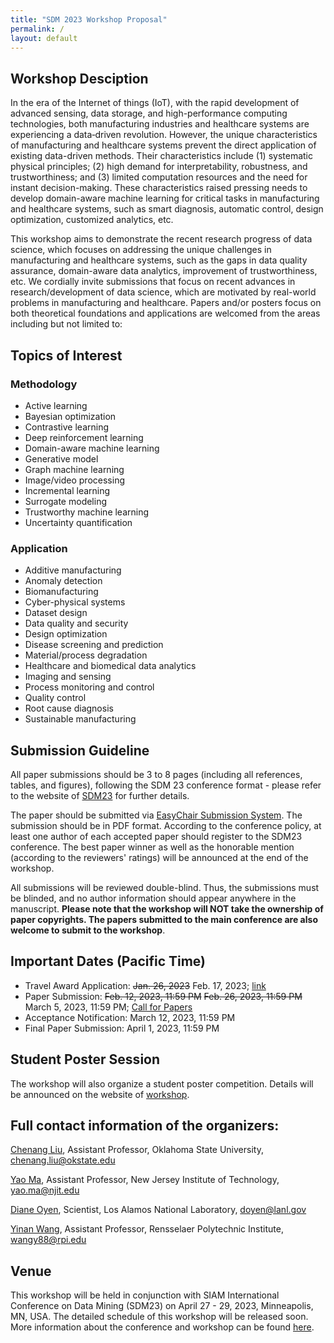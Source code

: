 ```yaml
---
title: "SDM 2023 Workshop Proposal"
permalink: /
layout: default
---
```


## Workshop Desciption

In the era of the Internet of things (IoT), with the rapid development of advanced sensing, data storage, and high-performance computing technologies, both manufacturing industries and healthcare systems are experiencing a data‑driven revolution. However, the unique characteristics of manufacturing and healthcare systems prevent the direct application of existing data-driven methods. Their characteristics include (1) systematic physical principles; (2) high demand for interpretability, robustness, and trustworthiness; and (3) limited computation resources and the need for instant decision-making. These characteristics raised pressing needs to develop domain-aware machine learning for critical tasks in manufacturing and healthcare systems, such as smart diagnosis, automatic control, design optimization, customized analytics, etc. 

This workshop aims to demonstrate the recent research progress of data science, which focuses on addressing the unique challenges in manufacturing and healthcare systems, such as the gaps in data quality assurance, domain-aware data analytics, improvement of trustworthiness, etc. We cordially invite submissions that focus on recent advances in research/development of data science, which are motivated by real-world problems in manufacturing and healthcare. Papers and/or posters focus on both theoretical foundations and applications are welcomed from the areas including but not limited to:

## Topics of Interest
### Methodology

* Active learning
* Bayesian optimization
* Contrastive learning
* Deep reinforcement learning
* Domain-aware machine learning
* Generative model
* Graph machine learning
* Image/video processing
* Incremental learning
* Surrogate modeling
* Trustworthy machine learning
* Uncertainty quantification

### Application

* Additive manufacturing
* Anomaly detection
* Biomanufacturing
* Cyber-physical systems
* Dataset design
* Data quality and security
* Design optimization
* Disease screening and prediction
* Material/process degradation
* Healthcare and biomedical data analytics
* Imaging and sensing
* Process monitoring and control
* Quality control 
* Root cause diagnosis
* Sustainable manufacturing 

## Submission Guideline
All paper submissions should be 3 to 8 pages (including all references, tables, and figures), following the SDM 23 conference format - please refer to the website of [SDM23](https://www.siam.org/conferences/cm/submissions-and-deadlines/sdm23-submissions-deadlines) for further details.

The paper should be submitted via [EasyChair Submission System](https://easychair.org/conferences/?conf=ds2mhatsdm23). The submission should be in PDF format. According to the conference policy, at least one author of each accepted paper should register to the SDM23 conference. The best paper winner as well as the honorable mention (according to the reviewers' ratings) will be announced at the end of the workshop. 

All submissions will be reviewed double-blind. Thus, the submissions must be blinded, and no author information should appear anywhere in the manuscript. **Please note that the workshop will NOT take the ownership of paper copyrights. The papers submitted to the main conference are also welcome to submit to the workshop**.

## Important Dates (Pacific Time)

*	Travel Award Application: ~~Jan. 26, 2023~~ Feb. 17, 2023; [link](https://www.siam.org/conferences/cm/lodging-and-support/travel-support/sdm23-conference-support)
*	Paper Submission: ~~Feb. 12, 2023, 11:59 PM~~ ~~Feb. 26, 2023, 11:59 PM~~ March 5, 2023, 11:59 PM; [Call for Papers](https://easychair.org/cfp/DS2MH-at-SDM23)
*	Acceptance Notification: March 12, 2023, 11:59 PM
*	Final Paper Submission: April 1, 2023, 11:59 PM

## Student Poster Session

The workshop will also organize a student poster competition. Details will be announced on the website of [workshop](https://sdm23wsmh.github.io/).

## Full contact information of the organizers:

[Chenang Liu](https://stars-laboratory.github.io/), Assistant Professor, Oklahoma State University, chenang.liu@okstate.edu

[Yao Ma](https://web.njit.edu/~ym329/), Assistant Professor, New Jersey Institute of Technology, yao.ma@njit.edu

[Diane Oyen](https://public.lanl.gov/doyen/), Scientist, Los Alamos National Laboratory, doyen@lanl.gov

[Yinan Wang](https://yinanw-rpi.com/), Assistant Professor, Rensselaer Polytechnic Institute, wangy88@rpi.edu

## Venue
This workshop will be held in conjunction with SIAM International Conference on Data Mining (SDM23) on April 27 - 29, 2023, Minneapolis, MN, USA. The detailed schedule of this workshop will be released soon. More information about the conference and workshop can be found [here](https://www.siam.org/conferences/cm/lodging-and-support/hotel-transportation-information/sdm23-hotel-transportation-information).

<!---
### Workshop format:

|Time|Activity|
| :-----------: | :-----------: |
|8:00 AM – 9:00 AM|Breakfast|
|9:00 AM – 10:30 AM|**Keynote**|
|10:30 AM – 10:40 AM|Coffee break|
|10:40 AM – 12:10 PM|Accepted presentations|
|12:10 PM – 1:30 PM|Lunch|
|1:40 PM – 3:10 PM|Accepted presentations|
|3:10 PM – 3:20 PM|Coffee break|
|3:20 PM – 4:20 PM |Student poster session|
|4:20 PM – 4:30 PM|Coffee break|
|4:30 PM – 5:00 PM|Future direction panel (the keynote speakers)|
|5:00 PM – 5:30 PM|Best paper/poster award ceremony & final remarks|


### Length of the workshop:

This workshop is expected to be a full-day event with two half-day sessions, split by a lunch break.


### Target audience:

This workshop is expected to invite leading researchers in the domain of data mining, machine learning, advanced manufacturing, and healthcare systems. The target audience will be program officers from funding agencies, industries, researchers who are interested in data science and its applications, and undergraduate/graduate students in general engineering discipline who plan to pursue a career related to data science.

|List of potential participants|||
| :-----------------------------: | :--------------------------------------------------: | :-------------------------------------------------------: |
|**keynote speaker** (tentative)|_Universities_:|Dr. James Kong, Virginia Tech|
|||Dr. Hongyue Sun, University of Buffalo|
|||Dr. Xiaowei Yue, Virginia Tech|
||_National Lab_:|Dr. Kipton Barros, Los Alamos National Laboratory|
|||Dr. Ying Wai Li, Los Alamos National Laboratory|
||_Induestry_:|Dr. Chansoo Ha, GE Global Research|
|||Dr. Lening Wang, Ford Motor Company|
|**General speakers**||Paper authors (10 presentation slots are scheduled)|
|||Poster authors (10-15 posters are planned)|


### Selection process

The workshop organizers will select and invite the keynote speakers. The organizers plan to invite 4-6 keynote speakers and will ensure a balanced distribution of those coming from industry and academia. Each keynote will be presented as a lecture with slides, and there will be a short Q/A session at the end of each keynote. 

The submitted papers will undergo the standard double-blind peer-review process. The workshop organizers will invite experienced program committee (PC) members for this workshop to first guarantee each paper submission will be reviewed by at least two PC members and second to ensure an informed and fair evaluation of the work being submitted. Based upon the reviews provided by PC members, the final recommendation of acceptance or rejection to the workshop will be made. The detailed review comments and notification letter will be sent to the authors accordingly, along with detailed information as to whether they have been accepted for an oral or poster presentation (as noted above in the tentative workshop schedule). 

To participate in the poster session, the participants can also submit their poster abstracts to the workshop and present their research posters in the workshop. If the number of submissions exceeds the capacity, the workshop organizers will select the abstracts that have higher relevance to the workshop scope for poster presentations. 

In addition, the workshop organizers will also invite judges from PC for the selection of the best paper award and best poster award. The results will be announced in the workshop award ceremony (as noted above in the tentative workshop schedule).

### Program committee (tentative)
* Michael Biehler, Georgia Tech 
* Hongliang Chi, New Jersey Institute of Technology
* Jihoon Chung, Virginia Tech
* Xiaoyu Chen, University of Louisville
* Enyan Dai, Penn State University
* Tyler Derr, Vanderbilt University
* Jiayuan Ding, Michigan State University
* Wenning Feng, Goldman Sach
* Wei Jin, Michigan State University
* Vanessa Job, University of New Mexico
* Chen Kan, University of Texas at Arlington
* Andrew Law, IoTeX 
* Jia Liu, Auburn University
* Xiaorui Liu, North Carolina State University
* Jennifer Pazour, Rensselaer Polytechnic Institute
* Harry Shomer, Michigan State University
* Wenbo Sun, University of Michigan
* Wenmeng Tian, Mississippi State University
* Selma Wanna, University of Texas at Austin
* Yu Wang, Vanderbilt University
* Qiong Wu, AT&T
* Xiaowei Yue, Virginia Tech
* Jie Zhang, Nielsen
* Tong Zhao, Snap Inc. 
* Yue Zhao, Rensselaer Polytechnic Institute



### Biography of the organizers

* **Chenang Liu** is an Assistant Professor in the School of Industrial Engineering and Management at Oklahoma State University. He earned his Ph.D. degree in Industrial and Systems Engineering from Virginia Tech in 2019. He also received his master’s degree in Statistics from Virginia Tech in 2017 and double bachelor's degrees from Zhejiang University in 2014. His research interests include data-driven analytics, process quality monitoring and control methodologies, and artificial intelligence-enabled techniques for smart manufacturing and healthcare applications. His research contributions were recognized by multiple best paper/poster awards. His ongoing research projects are also funded by NIH and NSF. He is an associate editor of the Journal of Intelligent Manufacturing. He was the organizer of 2022 IISE South Central Regional Conference, and he also serves as the co-chair of the Data Analytics and Information Systems (DAIS) track in 2023 IISE Annual Conference.
 
* **Yao Ma** is an assistant professor in the Department of Computer Science at New Jersey Institute of Technology (NJIT). He received his Ph.D. in Computer Science from Michigan State University (MSU) in 2021. His major research interest lies in Graph Neural Networks (GNNs) for representation learning on graph-structured data. He has significantly contributed to the fundamental research and practical research of GNNs, which leads to numerous innovative works in top-tier conferences such as KDD, WWW, SIGIR, WSDM, ICDM, ICML, NeurIPS, and ICLR. He was the leading organizer and presenter of two well-received tutorials on GNNs at AAAI'2020, AAAI’2021, KDD’2020, and KDD'2021, attracting more than 1000 attendees in total. His recent book Deep Learning on Graphs has attracted tens of thousands of downloads from more than 100 countries. He received the Outstanding Graduate Student Award (2019-2020) from the College of Engineering at MSU. He has organized several workshops at top-tier data mining conferences including WSDM and ICDM.


* **Diane Oyen** is a senior scientist in the Information Sciences Group at Los Alamos National Laboratory. She received her Ph.D. in Computer Science at the University of New Mexico and her B.S. in Electrical Engineering from Carnegie Mellon. She joined Los Alamos National Laboratory in 2013 and is Principal Investigator on projects on trustworthy machine learning and on computer vision for scientific imagery, involving over a dozen research scientists plus postdocs and students. Her research focuses on developing data science approaches for scientific and national security applications; particularly through the use of graph-based machine learning to understand complex patterns in data. She has organized workshops at top-tier computer vision and machine learning conferences including CVPR and NeurIPS.

* **Yinan Wang** is an assistant professor in the Department of Industrial and Systems Engineering at Rensselaer Polytechnic Institute (RPI). He received his Ph.D. degree in Industrial and Systems Engineering from Virginia Tech in 2022. He also received his master’s degree in Electrical Engineering from Columbia University in 2019 and bachelor's degree in Electrical Engineering and Automation from Xi’an Jiaotong University in 2017. His research interest lies in incorporating physical insights, engineering needs, and domain knowledge into proposing novel machine learning methods, which both address challenges in the manufacturing system and advanced fundamental innovation in artificial intelligence (AI). His research works were recognized by seven best paper/poster awards. He was the recipient of Computer & Information in Engineering (CIE) Best Ph.D. Dissertation Award from ASME and FTC Early Career Grant Award from ASQ. He is selected as the Panel Fellow in the 2023 cohort of the National Science Foundation (NSF) Division of CMMI Game Changer Academies (CGCA). He serves as the co-organizer of one symposium in ASME MSEC 2023.
-->
